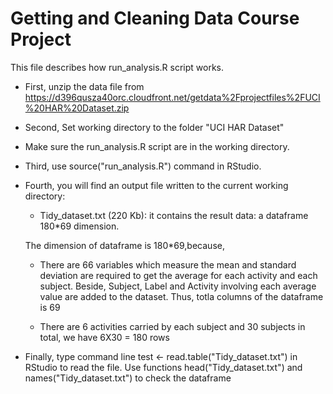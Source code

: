Getting and Cleaning Data Course Project
========================================
This file describes how run_analysis.R script works.

* First, unzip the data file from https://d396qusza40orc.cloudfront.net/getdata%2Fprojectfiles%2FUCI%20HAR%20Dataset.zip

* Second, Set working directory to the folder "UCI HAR Dataset"

* Make sure the run_analysis.R script are in the working directory.

* Third, use source("run_analysis.R") command in RStudio. 

* Fourth, you will find an output file written to the current working directory:
  
  - Tidy_dataset.txt (220 Kb): it contains the result data: a dataframe 180*69 dimension.
  
  The dimension of dataframe is 180*69,because, 
  
  - There are 66 variables which measure the mean and standard deviation are required to get the average for each activity and each subject. 
    Beside, Subject, Label and Activity involving each average value are added to the dataset. Thus, totla columns of the dataframe is 69
  
  - There are 6 activities carried by each subject and 30 subjects in total, we have 6X30 = 180 rows

* Finally, type command line test <- read.table("Tidy_dataset.txt") in RStudio to read the file. Use functions head("Tidy_dataset.txt") and names("Tidy_dataset.txt") to check the dataframe